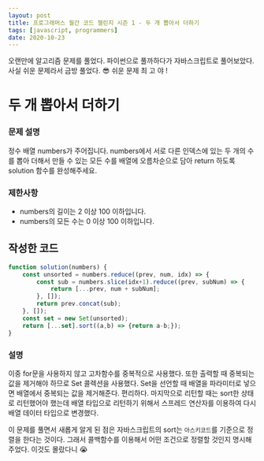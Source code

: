 ```yaml
---
layout: post
title: 프로그래머스 월간 코드 챌린지 시즌 1 - 두 개 뽑아서 더하기
tags: [javascript, programmers]
date: 2020-10-23
---
```


오랜만에 알고리즘 문제를 풀었다. 파이썬으로 풀까하다가 자바스크립트로 풀어보았다.
사실 쉬운 문제라서 금방 풀었다. 😎 쉬운 문제 최 고 야 !

# 두 개 뽑아서 더하기

### 문제 설명

정수 배열 numbers가 주어집니다. numbers에서 서로 다른 인덱스에 있는 두 개의 수를 뽑아 더해서 만들 수 있는 모든 수를 배열에 오름차순으로 담아 return 하도록 solution 함수를 완성해주세요.

### 제한사항
- numbers의 길이는 2 이상 100 이하입니다.
- numbers의 모든 수는 0 이상 100 이하입니다.

## 작성한 코드

```javascript
function solution(numbers) {
    const unsorted = numbers.reduce((prev, num, idx) => {
        const sub = numbers.slice(idx+1).reduce((prev, subNum) => {
            return [...prev, num + subNum];
        }, []);
        return prev.concat(sub);
    }, []);
    const set = new Set(unsorted);
    return [...set].sort((a,b) => {return a-b;});
}
```

### 설명

이중 for문을 사용하지 않고 고차함수를 중복적으로 사용했다.
또한 출력할 때 중복되는 값을 제거해야 하므로 Set 콜렉션을 사용했다. Set을 선언할 때 배열을 파라미터로 넣으면 배열에서 중복되는 값을 제거해준다. 편리하다.
마지막으로 리턴할 때는 sort한 상태로 리턴했어야 했는데 배열 타입으로 리턴하기 위해서 스프레드 연산자를 이용하여 다시 배열 데이터 타입으로 변경했다.

이 문제를 풀면서 새롭게 알게 된 점은 자바스크립트의 sort는 `아스키코드`를 기준으로 정렬을 한다는 것이다. 그래서 콜백함수를 이용해서 어떤 조건으로 정렬할 것인지 명시해주었다. 이것도 몰랐다니 😭
